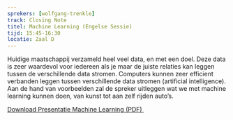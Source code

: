 ```yaml
---
sprekers: [wolfgang-trenkle]
track: Closing Note
titel: Machine Learning (Engelse Sessie) 
tijd: 15:45-16:30
locatie: Zaal D
---
```

Huidige maatschappij verzameld heel veel data, en met een doel. Deze data is zeer waardevol voor iedereen als je maar de juiste
relaties kan leggen tussen de verschillende data stromen. Computers kunnen zeer efficient verbanden leggen tussen verschillende data stromen (artificial intelligence). Aan de hand van voorbeelden zal de spreker uitleggen wat we met machine learning kunnen doen, van kunst tot aan zelf rijden auto’s. 
<div class="well col-sm-12">
<a href="/assets/ClosingNoteRicardoVanVelzen.pdf" target="_blank"><span class="btn btn-warning">Download Presentatie Machine Learning (PDF)</span>
</a>&nbsp;
</div>
